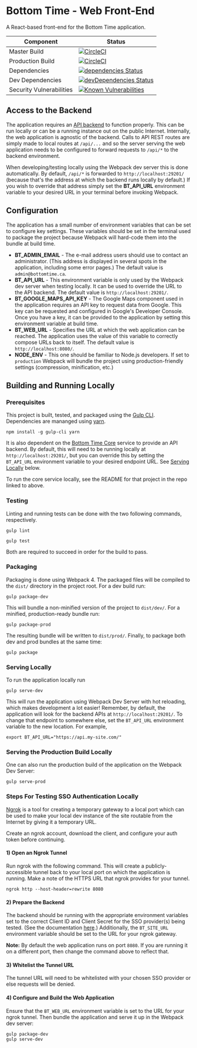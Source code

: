 # Bottom Time - Web Front-End
A React-based front-end for the Bottom Time application.

Component | Status
---|---
Master Build | [![CircleCI](https://circleci.com/gh/ChrisCarleton/BottomTime-Web/tree/master.svg?style=svg&circle-token=0da34d6d5ac574445b77bfbb8904220521684aa4)](https://circleci.com/gh/ChrisCarleton/BottomTime-Web/tree/master)
Production Build | [![CircleCI](https://circleci.com/gh/ChrisCarleton/BottomTime-Web/tree/prod.svg?style=svg&circle-token=0da34d6d5ac574445b77bfbb8904220521684aa4)](https://circleci.com/gh/ChrisCarleton/BottomTime-Web/tree/prod)
Dependencies | [![dependencies Status](https://david-dm.org/ChrisCarleton/BottomTime-Web/status.svg)](https://david-dm.org/ChrisCarleton/BottomTime-Web)
Dev Dependencies | [![devDependencies Status](https://david-dm.org/ChrisCarleton/BottomTime-Web/dev-status.svg)](https://david-dm.org/ChrisCarleton/BottomTime-Web?type=dev)
Security Vulnerabilities | [![Known Vulnerabilities](https://snyk.io/test/github/ChrisCarleton/BottomTime-Web/badge.svg?targetFile=package.json)](https://snyk.io/test/github/ChrisCarleton/BottomTime-Web?targetFile=package.json)

## Access to the Backend
The application requires an [API backend](https://github.com/ChrisCarleton/BottomTime-Core) to function
properly. This can be run locally or can be a running instance out on the public Internet. Internally, the
web application is agnostic of the backend. Calls to API REST routes are simply made to local routes at
`/api/...` and so the server serving the web application needs to be configured to forward requests to
`/api/*` to the backend environment.

When developing/testing locally using the Webpack dev server this is done automatically. By default,
`/api/*` is forwarded to `http://localhost:29201/` (because that's the address at which the backend runs
locally by default.) If you wish to override that address simply set the **BT_API_URL** environment
variable to your desired URL in your terminal before invoking Webpack.

## Configuration
The application has a small number of environment variables that can be set to configure key settings.
These variables should be set in the terminal used to package the project because Webpack will hard-code
them into the bundle at build time.

* **BT_ADMIN_EMAIL** - The e-mail address users should use to contact an administrator. (This address
is displayed in several spots in the application, including some error pages.) The default value is
`admin@bottomtime.ca`.
* **BT_API_URL** - This environment variable is only used by the Webpack dev server when testing locally.
It can be used to override the URL to the API backend. The default value is `http://localhost:29201/`.
* **BT_GOOGLE_MAPS_API_KEY** - The Google Maps component used in the application requires an API key to
request data from Google. This key can be requested and configured in Google's Developer Console. Once you
have a key, it can be provided to the application by setting this environment variable at build time.
* **BT_WEB_URL** - Specifies the URL at which the web application can be reached. The application uses the
value of this variable to correctly compose URLs back to itself. The default value is
`http://localhost:8080/`.
* **NODE_ENV** - This one should be familiar to Node.js developers. If set to `production` Webpack will
bundle the project using production-friendly settings (compression, minification, etc.)

## Building and Running Locally
### Prerequisites
This project is built, tested, and packaged using the [Gulp CLI](https://www.npmjs.com/package/gulp-cli). Dependencies are
mananged using [yarn](https://yarnpkg.com/).

```
npm install -g gulp-cli yarn
```

It is also dependent on the [Bottom Time Core](https://github.com/ChrisCarleton/BottomTime-Core) service to
provide an API backend. By default, this will need to be running locally at `http://localhost:29201/`, but
you can override this by setting the `BT_API_URL` environment variable to your desired endpoint URL. See
[Serving Locally](#serving-locally) below.

To run the core service locally, see the README for that project in the repo linked to above.

### Testing
Linting and running tests can be done with the two following commands, respectively.
```
gulp lint
```

```
gulp test
```

Both are required to succeed in order for the build to pass.

### Packaging
Packaging is done using Webpack 4. The packaged files will be compiled to the `dist/` directory in the
project root. For a dev build run:

```
gulp package-dev
```

This will bundle a non-minified version of the project to `dist/dev/`. For a minified, production-ready
bundle run:

```
gulp package-prod
```

The resulting bundle will be written to `dist/prod/`. Finally, to package both dev and prod bundles at the
same time:

```
gulp package
```

### Serving Locally
To run the application locally run

```
gulp serve-dev
```

This will run the application using Webpack Dev Server with hot reloading, which makes development a lot
easier! Remember, by default, the application will look for the backend APIs at `http://localhost:29201/`.
To change that endpoint to somewhere else, set the `BT_API_URL` environment variable to the new location.
For example,

```
export BT_API_URL="https://api.my-site.com/"
```

### Serving the Production Build Locally
One can also run the production build of the application on the Webpack Dev Server:

```
gulp serve-prod
```

### Steps For Testing SSO Authentication Locally
[Ngrok](https://ngrok.com/download) is a tool for creating a temporary gateway to a local port which can
be used to make your local dev instance of the site routable from the Internet by giving it a temporary
URL.

Create an ngrok account, download the client, and configure your auth token before continuing.

#### 1) Open an Ngrok Tunnel
Run ngrok with the following command. This will create a publicly-accessible tunnel back to your local
port on which the application is running. Make a note of the HTTPS URL that ngrok provides for your tunnel.

```
ngrok http --host-header=rewrite 8080
```

#### 2) Prepare the Backend
The backend should be running with the appropriate environment variables set to the correct Client ID and
Client Secret for the SSO provider(s) being tested. (See the documentation
[here](https://github.com/ChrisCarleton/BottomTime-Core/blob/master/README.md).) Additionally, the
`BT_SITE_URL` environment variable should be set to the URL for your ngrok gateway.

**Note:** By default the web application runs on port `8080`. If you are running it on a different port,
then change the command above to reflect that.

#### 3) Whitelist the Tunnel URL
The tunnel URL will need to be whitelisted with your chosen SSO provider or else requests will be denied.

#### 4) Configure and Build the Web Application
Ensure that the `BT_WEB_URL` environment variable is set to the URL for your ngrok tunnel. Then bundle the application and serve it up in the Webpack dev server:

```
gulp package-dev
gulp serve-dev
```
